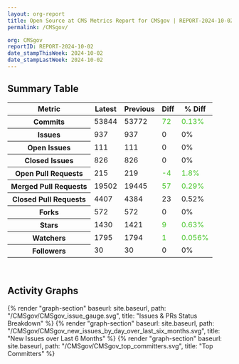 ```yaml
---
layout: org-report
title: Open Source at CMS Metrics Report for CMSgov | REPORT-2024-10-02
permalink: /CMSgov/

org: CMSgov
reportID: REPORT-2024-10-02
date_stampThisWeek: 2024-10-02
date_stampLastWeek: 2024-10-02
---
```

<div class="summary-table">
  <table class="usa-table usa-table--borderless">
    <h2> Summary Table </h2>
    <thead>
      <tr>
        <th scope="col">Metric</th>
        <th scope="col">Latest</th>
        <th scope="col">Previous</th>
        <th scope="col">Diff</th>
        <th scope="col">% Diff</th>
      </tr>
    </thead>
    <tbody>
      <tr>
        <th scope="row">Commits</th>
        <td>53844</td>
        <td>53772</td>
        <td style="color: #45c527" >72</td>
        <td style="color: #45c527" >0.13%</td>
      </tr>
      <tr>
        <th scope="row">Issues</th>
        <td>937</td>
        <td>937</td>
        <td style="" >0</td>
        <td style="" >0%</td>
      </tr>
      <tr>
        <th scope="row">Open Issues</th>
        <td>111</td>
        <td>111</td>
        <td style="" >0</td>
        <td style="" >0%</td>
      </tr>
      <tr>
        <th scope="row">Closed Issues</th>
        <td>826</td>
        <td>826</td>
        <td style="" >0</td>
        <td style="" >0%</td>
      </tr>
      <tr>
        <th scope="row">Open Pull Requests</th>
        <td>215</td>
        <td>219</td>
        <td style="color: #45c527" >-4</td>
        <td style="color: #45c527" >1.8%</td>
      </tr>
      <tr>
        <th scope="row">Merged Pull Requests</th>
        <td>19502</td>
        <td>19445</td>
        <td style="color: #45c527" >57</td>
        <td style="color: #45c527" >0.29%</td>
      </tr>
      <tr>
        <th scope="row">Closed Pull Requests</th>
        <td>4407</td>
        <td>4384</td>
        <td style="" >23</td>
        <td style="" >0.52%</td>
      </tr>
      <tr>
        <th scope="row">Forks</th>
        <td>572</td>
        <td>572</td>
        <td style="" >0</td>
        <td style="" >0%</td>
      </tr>
      <tr>
        <th scope="row">Stars</th>
        <td>1430</td>
        <td>1421</td>
        <td style="color: #45c527" >9</td>
        <td style="color: #45c527" >0.63%</td>
      </tr>
      <tr>
        <th scope="row">Watchers</th>
        <td>1795</td>
        <td>1794</td>
        <td style="color: #45c527" >1</td>
        <td style="color: #45c527" >0.056%</td>
      </tr>
      <tr>
        <th scope="row">Followers</th>
        <td>30</td>
        <td>30</td>
        <td style="" >0</td>
        <td style="" >0%</td>
      </tr>
    </tbody>
  </table>
</div>
<div class="graph-container">
  <br>
  <h2>Activity Graphs</h2>
  <div class="all-graphs">
    <!--- Issues/PRs Status Breakdown Graph -->
    {% render "graph-section" baseurl: site.baseurl, path: "/CMSgov/CMSgov_issue_gauge.svg", title: "Issues & PRs Status Breakdown" %}
    <!-- New Issues over Last 6 Months -->
    {% render "graph-section" baseurl: site.baseurl, path: "/CMSgov/CMSgov_new_issues_by_day_over_last_six_months.svg", title: "New Issues over Last 6 Months" %}
    <!-- Top Committers Bar Graph -->
    {% render "graph-section" baseurl: site.baseurl, path: "/CMSgov/CMSgov_top_committers.svg", title: "Top Committers" %}
  </div>
</div>